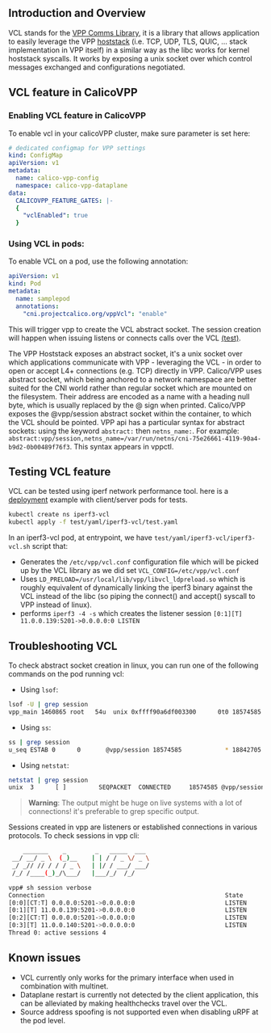 ## Introduction and Overview

VCL stands for the [VPP Comms Library](https://wiki.fd.io/view/VPP/HostStack/VCL), it is a library that allows application to easily leverage the VPP [hoststack](https://wiki.fd.io/view/VPP/HostStack) (i.e. TCP, UDP, TLS, QUIC, ... stack implementation in VPP itself) in a similar way as the libc works for kernel hoststack syscalls.
It works by exposing a unix socket over which control messages exchanged and configurations negotiated.

## VCL feature in CalicoVPP

### Enabling VCL feature in CalicoVPP

To enable vcl in your calicoVPP cluster, make sure parameter is set here:

```yaml
# dedicated configmap for VPP settings
kind: ConfigMap
apiVersion: v1
metadata:
  name: calico-vpp-config
  namespace: calico-vpp-dataplane
data:
  CALICOVPP_FEATURE_GATES: |-
  {
    "vclEnabled": true
  }
```

### Using VCL in pods:

To enable VCL on a pod, use the following annotation:

```yaml
apiVersion: v1
kind: Pod
metadata:
  name: samplepod
  annotations:
    "cni.projectcalico.org/vppVcl": "enable"
```
This will trigger vpp to create the VCL abstract socket. The session creation will happen when issuing listens or connects calls over the VCL [(test)](#testing-vcl-feature).

The VPP Hoststack exposes an abstract socket, it's a unix socket over which applications communicate with VPP - leveraging the VCL - in order to open or accept L4+ connections (e.g. TCP) directly in VPP.
Calico/VPP uses abstract socket, which being anchored to a network namespace are better suited for the CNI world rather than regular socket which are mounted on the filesystem. Their address are encoded as a name with a heading null byte, which is usually replaced by the @ sign when printed.
Calico/VPP exposes the @vpp/session abstract socket within the container, to which the VCL should be pointed.
VPP api has a particular syntax for abstract sockets: using the keyword `abstract:` then `netns_name:`. 
For example: `abstract:vpp/session,netns_name=/var/run/netns/cni-75e26661-4119-90a4-b9d2-0b00489f76f3`. This syntax appears in vppctl.

## Testing VCL feature

VCL can be tested using iperf network performance tool.
here is a [deployment](../test/yaml/iperf3-vcl/test.yaml) example with client/server pods for tests.
```bash
kubectl create ns iperf3-vcl
kubectl apply -f test/yaml/iperf3-vcl/test.yaml
```
In an iperf3-vcl pod, at entrypoint, we have `test/yaml/iperf3-vcl/iperf3-vcl.sh` script that:
* Generates the `/etc/vpp/vcl.conf` configuration file which will be picked up by the VCL library as we did set `VCL_CONFIG=/etc/vpp/vcl.conf`
* Uses `LD_PRELOAD=/usr/local/lib/vpp/libvcl_ldpreload.so` which is roughly equivalent of dynamically linking the iperf3 binary against the VCL instead of the libc (so piping the connect() and accept() syscall to VPP instead of linux).
* performs `iperf3 -4 -s` which creates the listener session
 `[0:1][T] 11.0.0.139:5201->0.0.0.0:0 LISTEN`

## Troubleshooting VCL

To check abstract socket creation in linux, you can run one of the following commands on the pod running vcl:

* Using `lsof`:
```bash
lsof -U | grep session
vpp_main 1460865 root   54u  unix 0xffff90a6df003300      0t0 18574585 @vpp/session type=SEQPACKET
```
* Using `ss`:
```bash
ss | grep session
u_seq ESTAB 0      0       @vpp/session 18574585            * 18842705
```
* Using `netstat`:
```bash
netstat | grep session
unix  3      [ ]         SEQPACKET  CONNECTED     18574585 @vpp/session
```
> **Warning**: The output might be huge on live systems with a lot of connections! it's preferable to grep specific output.

 Sessions created in vpp are listeners or established connections in various protocols. To check sessions in vpp cli:

```bash
    _______    _        _   _____  ___ 
 __/ __/ _ \  (_)__    | | / / _ \/ _ \
 _/ _// // / / / _ \   | |/ / ___/ ___/
 /_/ /____(_)_/\___/   |___/_/  /_/    

vpp# sh session verbose
Connection                                                  State          Rx-f      Tx-f      
[0:0][CT:T] 0.0.0.0:5201->0.0.0.0:0                         LISTEN         0         0         
[0:1][T] 11.0.0.139:5201->0.0.0.0:0                         LISTEN         0         0         
[0:2][CT:T] 0.0.0.0:5201->0.0.0.0:0                         LISTEN         0         0         
[0:3][T] 11.0.0.140:5201->0.0.0.0:0                         LISTEN         0         0         
Thread 0: active sessions 4
```

## Known issues

* VCL currently only works for the primary interface when used in combination with multinet.
* Dataplane restart is currently not detected by the client application, this can be alleviated by making healthchecks travel over the VCL.
* Source address spoofing is not supported even when disabling uRPF at the pod level.